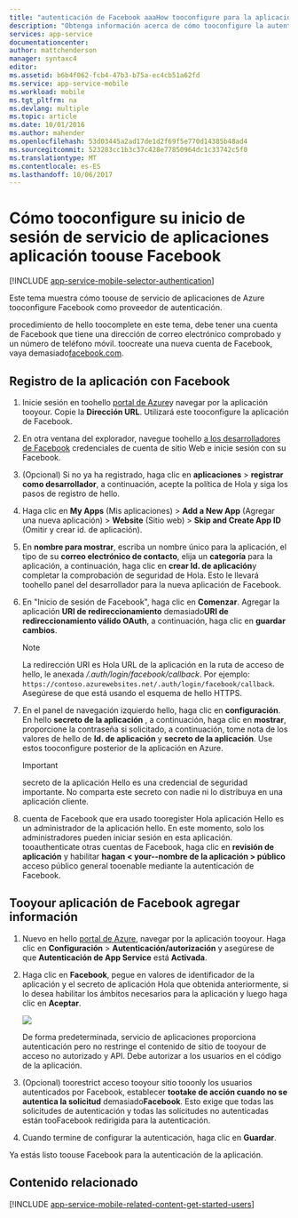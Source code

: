 ```yaml
---
title: "autenticación de Facebook aaaHow tooconfigure para la aplicación de servicios de aplicaciones"
description: "Obtenga información acerca de cómo tooconfigure la autenticación de Facebook para la aplicación de servicios de aplicaciones."
services: app-service
documentationcenter: 
author: mattchenderson
manager: syntaxc4
editor: 
ms.assetid: b6b4f062-fcb4-47b3-b75a-ec4cb51a62fd
ms.service: app-service-mobile
ms.workload: mobile
ms.tgt_pltfrm: na
ms.devlang: multiple
ms.topic: article
ms.date: 10/01/2016
ms.author: mahender
ms.openlocfilehash: 53d03445a2ad17de1d2f69f5e770d14385b48ad4
ms.sourcegitcommit: 523283cc1b3c37c428e77850964dc1c33742c5f0
ms.translationtype: MT
ms.contentlocale: es-ES
ms.lasthandoff: 10/06/2017
---
```

# <a name="how-tooconfigure-your-app-service-application-toouse-facebook-login"></a>Cómo tooconfigure su inicio de sesión de servicio de aplicaciones aplicación toouse Facebook
[!INCLUDE [app-service-mobile-selector-authentication](../../includes/app-service-mobile-selector-authentication.md)]

Este tema muestra cómo toouse de servicio de aplicaciones de Azure tooconfigure Facebook como proveedor de autenticación.

procedimiento de hello toocomplete en este tema, debe tener una cuenta de Facebook que tiene una dirección de correo electrónico comprobado y un número de teléfono móvil. toocreate una nueva cuenta de Facebook, vaya demasiado[facebook.com].

## <a name="register"></a>Registro de la aplicación con Facebook
1. Inicie sesión en toohello [portal de Azure]y navegar por la aplicación tooyour. Copie la **Dirección URL**. Utilizará este tooconfigure la aplicación de Facebook.
2. En otra ventana del explorador, navegue toohello [a los desarrolladores de Facebook] credenciales de cuenta de sitio Web e inicie sesión con su Facebook.
3. (Opcional) Si no ya ha registrado, haga clic en **aplicaciones** > **registrar como desarrollador**, a continuación, acepte la política de Hola y siga los pasos de registro de hello.
4. Haga clic en **My Apps** (Mis aplicaciones) > **Add a New App** (Agregar una nueva aplicación) > **Website** (Sitio web) > **Skip and Create App ID** (Omitir y crear id. de aplicación). 
5. En **nombre para mostrar**, escriba un nombre único para la aplicación, el tipo de su **correo electrónico de contacto**, elija un **categoría** para la aplicación, a continuación, haga clic en **crear Id. de aplicación**y completar la comprobación de seguridad de Hola. Esto le llevará toohello panel del desarrollador para la nueva aplicación de Facebook.
6. En "Inicio de sesión de Facebook", haga clic en **Comenzar**. Agregar la aplicación **URI de redireccionamiento** demasiado**URI de redireccionamiento válido OAuth**, a continuación, haga clic en **guardar cambios**. 
   
   > [!NOTE]
   > La redirección URI es Hola URL de la aplicación en la ruta de acceso de hello, le anexada */.auth/login/facebook/callback*. Por ejemplo: `https://contoso.azurewebsites.net/.auth/login/facebook/callback`. Asegúrese de que está usando el esquema de hello HTTPS.
   > 
   > 
7. En el panel de navegación izquierdo hello, haga clic en **configuración**. En hello **secreto de la aplicación** , a continuación, haga clic en **mostrar**, proporcione la contraseña si solicitado, a continuación, tome nota de los valores de hello de **Id. de aplicación** y **secreto de la aplicación**. Use estos tooconfigure posterior de la aplicación en Azure.
   
   > [!IMPORTANT]
   > secreto de la aplicación Hello es una credencial de seguridad importante. No comparta este secreto con nadie ni lo distribuya en una aplicación cliente.
   > 
   > 
8. cuenta de Facebook que era usado tooregister Hola aplicación Hello es un administrador de la aplicación hello. En este momento, solo los administradores pueden iniciar sesión en esta aplicación. tooauthenticate otras cuentas de Facebook, haga clic en **revisión de aplicación** y habilitar **hagan < your--nombre de la aplicación > público** acceso público general tooenable mediante la autenticación de Facebook.

## <a name="secrets"></a>Tooyour aplicación de Facebook agregar información
1. Nuevo en hello [portal de Azure], navegar por la aplicación tooyour. Haga clic en **Configuración** > **Autenticación/autorización** y asegúrese de que **Autenticación de App Service** está **Activada**.
2. Haga clic en **Facebook**, pegue en valores de identificador de la aplicación y el secreto de aplicación Hola que obtenida anteriormente, si lo desea habilitar los ámbitos necesarios para la aplicación y luego haga clic en **Aceptar**.
   
    ![][0]
   
    De forma predeterminada, servicio de aplicaciones proporciona autenticación pero no restringe el contenido de sitio de tooyour de acceso no autorizado y API. Debe autorizar a los usuarios en el código de la aplicación.
3. (Opcional) toorestrict acceso tooyour sitio tooonly los usuarios autenticados por Facebook, establecer **tootake de acción cuando no se autentica la solicitud** demasiado**Facebook**. Esto exige que todas las solicitudes de autenticación y todas las solicitudes no autenticadas están tooFacebook redirigida para la autenticación.
4. Cuando termine de configurar la autenticación, haga clic en **Guardar**.

Ya estás listo toouse Facebook para la autenticación de la aplicación.

## <a name="related-content"></a>Contenido relacionado
[!INCLUDE [app-service-mobile-related-content-get-started-users](../../includes/app-service-mobile-related-content-get-started-users.md)]

<!-- Images. -->
[0]: ./media/app-service-mobile-how-to-configure-facebook-authentication/mobile-app-facebook-settings.png

<!-- URLs. -->
[a los desarrolladores de Facebook]: http://go.microsoft.com/fwlink/p/?LinkId=268286
[facebook.com]: http://go.microsoft.com/fwlink/p/?LinkId=268285
[Get started with authentication]: /en-us/develop/mobile/tutorials/get-started-with-users-dotnet/
[portal de Azure]: https://portal.azure.com/
